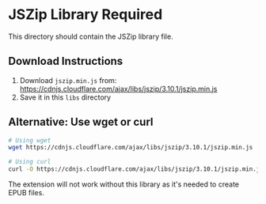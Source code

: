 # JSZip Library Required

This directory should contain the JSZip library file.

## Download Instructions

1. Download `jszip.min.js` from: https://cdnjs.cloudflare.com/ajax/libs/jszip/3.10.1/jszip.min.js
2. Save it in this `libs` directory

## Alternative: Use wget or curl

```bash
# Using wget
wget https://cdnjs.cloudflare.com/ajax/libs/jszip/3.10.1/jszip.min.js

# Using curl
curl -O https://cdnjs.cloudflare.com/ajax/libs/jszip/3.10.1/jszip.min.js
```

The extension will not work without this library as it's needed to create EPUB files.